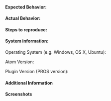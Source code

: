 #### Expected Behavior:

#### Actual Behavior:

#### Steps to reproduce:

#### System information:
Operating System (e.g. Windows, OS X, Ubuntu):

Atom Version:

Plugin Version (PROS version):

#### Additional Information

#### Screenshots

